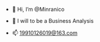 - 👋 Hi, I’m @Minranico
- 👀 I will to be a Business Analysis

- 📫 19910126019@163.com 

<!---
Minranico/Minranico is a ✨ special ✨ repository because its `README.md` (this file) appears on your GitHub profile.
You can click the Preview link to take a look at your changes.
--->
